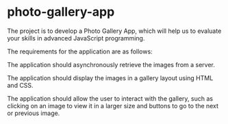 # photo-gallery-app
The project is to develop a Photo Gallery App, which will help us to evaluate your skills in advanced JavaScript programming.


The requirements for the application are as follows:

The application should asynchronously retrieve the images from a server.

The application should display the images in a gallery layout using HTML and CSS.

The application should allow the user to interact with the gallery, such as clicking on an image to view it in a larger size and buttons to go to the next or previous image.
